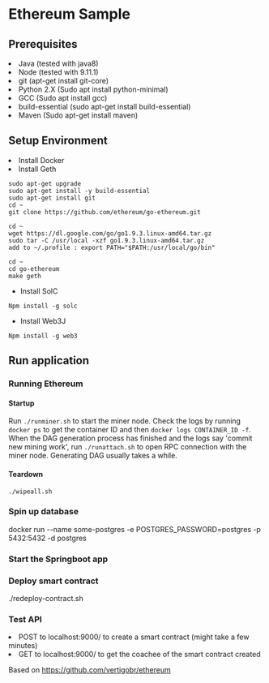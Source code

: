 <h1>Ethereum Sample</h1>


<h2>Prerequisites</h2>
<li> Java (tested with java8) </li>
<li> Node (tested with 9.11.1) </li>
<li> git (apt-get install git-core) </li>
<li>  Python 2.X (Sudo apt install python-minimal) </li>
<li>  GCC (Sudo apt install gcc) </li>
<li> build-essential (sudo apt-get install build-essential) </li>
<li> Maven (Sudo apt-get install maven) </li>

<h2>Setup Environment</h2>
<li> Install Docker </li>
<li> Install Geth </li>

```sudo apt-get update
sudo apt-get upgrade
sudo apt-get install -y build-essential
sudo apt-get install git
cd ~
git clone https://github.com/ethereum/go-ethereum.git

cd ~
wget https://dl.google.com/go/go1.9.3.linux-amd64.tar.gz
sudo tar -C /usr/local -xzf go1.9.3.linux-amd64.tar.gz
add to ~/.profile : export PATH="$PATH:/usr/local/go/bin"

cd ~
cd go-ethereum
make geth
```

- Install SolC
```aidl
Npm install -g solc
```

- Install Web3J
```aidl
Npm install -g web3
```

<h2>Run application</h2>

<h3>Running Ethereum</h3>

<h4> Startup </h4>

Run `````./runminer.sh````` to start the miner node. Check the logs by running ```docker ps``` to get the container ID and then ```docker logs CONTAINER_ID -f```. 
When the DAG generation process has finished and the logs say 'commit new mining work', run `````./runattach.sh````` to open RPC connection with the miner node.
Generating DAG usually takes a while. 

<h4> Teardown </h4>

```aidl
./wipeall.sh
```

<h3>Spin up database</h3>
docker run --name some-postgres -e POSTGRES_PASSWORD=postgres -p 5432:5432 -d postgres


<h3>Start the Springboot app</h3>

<h3>Deploy smart contract</h3>
./redeploy-contract.sh

<h3>Test API</h3>
<li> POST to localhost:9000/ to create a smart contract (might take a few minutes) </li>
<li> GET to localhost:9000/ to get the coachee of the smart contract created </li>


Based on https://github.com/vertigobr/ethereum
